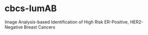 # cbcs-lumAB
Image Analysis-based Identification of High Risk ER-Positive, HER2-Negative Breast Cancers
